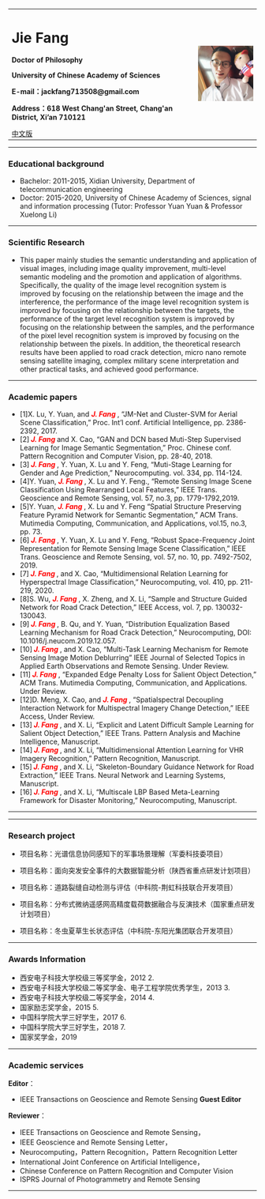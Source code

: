 
<div>
<table border="0">
  <tr>
    <td>
      <h1>Jie Fang</h1>
      <p><b>Doctor of Philosophy</b></p>
      <p><b>University of Chinese Academy of Sciences</b></p>
      <p><b>E-mail：jackfang713508@gmail.com</b></p>
      <p><b>Address：618 West Chang'an Street, Chang'an District, Xi’an 710121</b></p>
      <a href="/index.md">中文版</a>
    </td>
    <td width="25%">
      <img src="/JackFang.jpg" width="100%">
    </td>
  </tr>
</table>
</div>

---

### Educational background

- Bachelor: 2011-2015, Xidian University, Department of telecommunication engineering
- Doctor: 2015-2020, University of Chinese Academy of Sciences, signal and information processing     (Tutor: Professor Yuan Yuan & Professor Xuelong Li)

---
### Scientific Research

- This paper mainly studies the semantic understanding and application of visual images, including image quality improvement, multi-level semantic modeling and the promotion and application of algorithms. Specifically, the quality of the image level recognition system is improved by focusing on the relationship between the image and the interference, the performance of the image level recognition system is improved by focusing on the relationship between the targets, the performance of the target level recognition system is improved by focusing on the relationship between the samples, and the performance of the pixel level recognition system is improved by focusing on the relationship between the pixels. In addition, the theoretical research results have been applied to road crack detection, micro nano remote sensing satellite imaging, complex military scene interpretation and other practical tasks, and achieved good performance. 

---
### Academic papers

- [1]X. Lu, Y. Yuan, and ***<font color=red> J. Fang </font>***, “JM-Net and Cluster-SVM for Aerial Scene Classification,” Proc. Int’l conf. Artificial Intelligence, pp. 2386-2392, 2017. 
- [2]***<font color=red> J. Fang </font>*** and X. Cao, “GAN and DCN based Muti-Step Supervised Learning for Image Semantic Segmentation,” Proc. Chinese conf. Pattern Recognition and Computer Vision, pp. 28-40, 2018. 
- [3]***<font color=red> J. Fang </font>***, Y. Yuan, X. Lu and Y. Feng, “Muti-Stage Learning for Gender and Age Prediction,” Neurocomputing. vol. 334, pp. 114-124.
- [4]Y. Yuan, ***<font color=red> J. Fang </font>***, X. Lu and Y. Feng., “Remote Sensing Image Scene Classification Using Rearranged Local Features,” IEEE Trans. Geoscience and Remote Sensing, vol. 57, no.3, pp. 1779-1792,2019. 
- [5]Y. Yuan, ***<font color=red> J. Fang </font>***, X. Lu and Y. Feng “Spatial Structure Preserving Feature Pyramid Network for Semantic Segmentation,” ACM Trans. Mutimedia Computing, Communication, and Applications, vol.15, no.3, pp. 73. 
- [6]***<font color=red> J. Fang </font>***, Y. Yuan, X. Lu and Y. Feng, “Robust Space-Frequency Joint Representation for Remote Sensing Image Scene Classification,” IEEE Trans. Geoscience and Remote Sensing, vol. 57, no. 10, pp. 7492-7502, 2019. 
- [7]***<font color=red> J. Fang </font>***, and X. Cao, “Multidimensional Relation Learning for Hyperspectral Image Classification,” Neurocomputing, vol. 410, pp. 211-219, 2020. 
- [8]S. Wu, ***<font color=red> J. Fang </font>***, X. Zheng, and X. Li, “Sample and Structure Guided Network for Road Crack Detection,” IEEE Access, vol. 7, pp. 130032-130043. 
- [9]***<font color=red> J. Fang </font>***, B. Qu, and Y. Yuan, “Distribution Equalization Based Learning Mechanism for Road Crack Detection,” Neurocomputing, DOI: 10.1016/j.neucom.2019.12.057. 
- [10]***<font color=red> J. Fang </font>***, and X. Cao, “Multi-Task Learning Mechanism for Remote Sensing Image Motion Deblurring” IEEE Journal of Selected Topics in Applied Earth Observations and Remote Sensing. Under Review. 
- [11]***<font color=red> J. Fang </font>***, “Expanded Edge Penalty Loss for Salient Object Detection,” ACM Trans. Mutimedia Computing, Communication, and Applications. Under Review. 
- [12]D. Meng, X. Cao, and ***<font color=red> J. Fang </font>***, “Spatialspectral Decoupling Interaction Network for Multispectral Imagery Change Detection,” IEEE Access, Under Review. 
- [13]***<font color=red> J. Fang </font>***, and X. Li, “Explicit and Latent Difficult Sample Learning for Salient Object Detection,” IEEE Trans. Pattern Analysis and Machine Intelligence, Manuscript. 
- [14]***<font color=red> J. Fang </font>***, and X. Li, “Multidimensional Attention Learning for VHR Imagery Recognition,” Pattern Recognition, Manuscript. 
- [15]***<font color=red> J. Fang </font>***, and X. Li, “Skeleton-Boundary Guidance Network for Road Extraction,” IEEE Trans. Neural Network and Learning Systems, Manuscript. 
- [16]***<font color=red> J. Fang </font>***, and X. Li, “Multiscale LBP Based Meta-Learning Framework for Disaster Monitoring,” Neurocomputing, Manuscript.
             

---
     

---
### Research project

- 项目名称：光谱信息协同感知下的军事场景理解（军委科技委项目）

- 项目名称：面向突发安全事件的大数据智能分析（陕西省重点研发计划项目） 
   
- 项目名称：道路裂缝自动检测与评估（中科院-荆虹科技联合开发项目） 
    
- 项目名称：分布式微纳遥感网高精度载荷数据融合与反演技术（国家重点研发计划项目）
   
- 项目名称：冬虫夏草生长状态评估（中科院-东阳光集团联合开发项目）

---
### Awards Information

-  西安电子科技大学校级三等奖学金，2012 2.
-  西安电子科技大学校级二等奖学金、电子工程学院优秀学生，2013 3. 
-  西安电子科技大学校级二等奖学金，2014 4. 
-  国家励志奖学金，2015 5. 
-  中国科学院大学三好学生，2017 6. 
-  中国科学院大学三好学生，2018 7.
-  国家奖学金，2019

---
### Academic services

**Editor**：
- IEEE Transactions on Geoscience and Remote Sensing   **Guest Editor**


**Reviewer**：

- IEEE Transactions on Geoscience and Remote Sensing，
- IEEE Geoscience and Remote Sensing Letter，
- Neurocomputing，Pattern Recognition，Pattern Recognition Letter
- International Joint Conference on Artificial Intelligence，
- Chinese Conference on Pattern Recognition and Computer Vision
- ISPRS Journal of Photogrammetry and Remote Sensing
---
